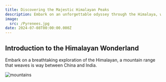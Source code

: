 ```yaml
---
title: Discovering the Majestic Himalayan Peaks
description: Embark on an unforgettable odyssey through the Himalaya, with plenty of majestic peaks.
image:
  src: /Pyrenees.jpg
date: 2024-07-08T00:00:00.000Z
---
```


## Introduction to the Himalayan Wonderland

Embark on a breathtaking exploration of the Himalayan, a mountain range that weaves is way between China and India.

![mountains](/pyrenees1.jpg)

